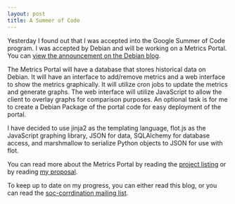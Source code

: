 ```yaml
---
layout: post
title: A Summer of Code
---
```


Yesterday I found out that I was accepted into the Google Summer of Code program. I was accepted by Debian and will be working on a Metrics Portal. You can [view the announcement on the Debian blog](http://bits.debian.org/2014/04/welcome-gsoc-students-2014.html).

The Metrics Portal will have a database that stores historical data on Debian. It will have an interface to add/remove metrics and a web interface to show the metrics graphically. It will utilize cron jobs to update the metrics and generate graphs. The web interface will utilize JavaScript to allow the client to overlay graphs for comparison purposes. An optional task is for me to create a Debian Package of the portal code for easy deployment of the portal.

I have decided to use jinja2 as the templating language, flot.js as the JavaScript graphing library, JSON for data, SQLAlchemy for database access, and marshmallow to serialize Python objects to JSON for use with flot.

You can read more about the Metrics Portal by reading the [project listing](https://wiki.debian.org/SummerOfCode2014/Projects/DebianMetricsPortal) or by reading [my proposal](https://wiki.debian.org/SummerOfCode2014/StudentApplications/JosephBisch).

To keep up to date on my progress, you can either read this blog, or you can read the [soc-corrdination mailing list](http://lists.alioth.debian.org/mailman/listinfo/soc-coordination).
